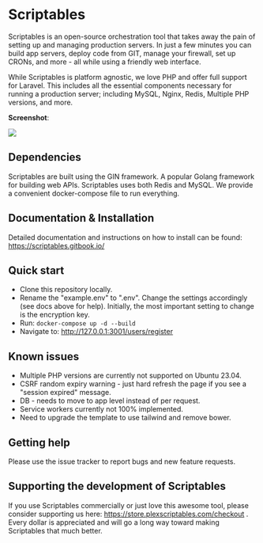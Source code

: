 

# Scriptables

Scriptables is an open-source orchestration tool that takes away the pain of setting up and managing production servers. In just a few minutes you can build app servers, deploy code from GIT, manage your firewall, set up CRONs, and more - all while using a friendly web interface.

While Scriptables is platform agnostic, we love PHP and offer full support for Laravel. This includes all the essential components necessary for running a production server; including MySQL, Nginx, Redis, Multiple PHP versions, and more.


**Screenshot**:

![](https://plexscriptables.com/static/img/build-server.png)

## Dependencies

Scriptables are built using the GIN framework. A popular Golang framework for building web APIs. Scriptables uses both Redis and MySQL. We provide a convenient docker-compose file to run everything.

## Documentation & Installation

Detailed documentation and instructions on how to install can be found: https://scriptables.gitbook.io/

## Quick start

 - Clone this repository locally.
 -  Rename the "example.env" to ".env". Change the settings accordingly (see docs above for help). Initially, the most important setting to change is the encryption key.
 - Run:  `docker-compose up -d --build`
 - Navigate to: http://127.0.0.1:3001/users/register

## Known issues

 - Multiple PHP versions are currently not supported on Ubuntu 23.04.
 - CSRF random expiry warning - just hard refresh the page if you see a "session expired" message.
 - DB - needs to move to app level instead of per request.
 - Service workers currently not 100% implemented.
 - Need to upgrade the template to use tailwind and remove bower.

## Getting help

Please use the issue tracker to report bugs and new feature requests.

## Supporting the development of Scriptables

If you use Scriptables commercially or just love this awesome tool, please consider supporting us here: https://store.plexscriptables.com/checkout . Every dollar is appreciated and will go a long way toward making Scriptables that much better.

